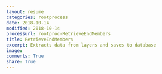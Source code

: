 ```yaml
---
layout: resume
categories: rootprocess
date: 2018-10-14
modified: 2018-10-14
processurl: rootproc-RetrieveEndMembers
title: RetrieveEndMembers
excerpt: Extracts data from layers and saves to database
image: 
comments: True
share: True
---
```

